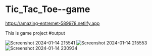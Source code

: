 # Tic_Tac_Toe--game
https://amazing-entremet-589978.netlify.app

This is game project
#output

![Screenshot 2024-01-14 215541](https://github.com/12saswat/Tic_Tac_Toe--game/assets/138807629/5a96c28f-8c99-40a1-808a-a97d8c8cdf62)
![Screenshot 2024-01-14 215553](https://github.com/12saswat/Tic_Tac_Toe--game/assets/138807629/e4d480b8-419e-42bc-911c-1a94e9e10e85)
![Screenshot 2024-01-14 230934](https://github.com/12saswat/Tic_Tac_Toe--game/assets/138807629/880ae97d-793d-4e93-9501-2fccbb9a7f73)

